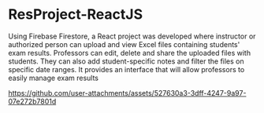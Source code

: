 # ResProject-ReactJS

Using Firebase Firestore, a React project was developed where instructor 
or authorized person can upload and view Excel files containing students' exam
results. Professors can edit, delete and share the uploaded files with
students. They can also add student-specific notes and filter the files
on specific date ranges. It provides an interface that will allow
professors to easily manage exam results

https://github.com/user-attachments/assets/527630a3-3dff-4247-9a97-07e272b7801d


